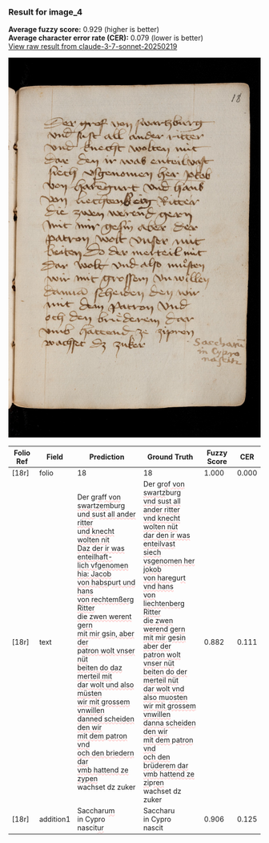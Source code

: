 ### Result for image_4
**Average fuzzy score:** 0.929 (higher is better)<br>**Average character error rate (CER):** 0.079 (lower is better)<br>[View raw result from claude-3-7-sonnet-20250219](https://github.com/RISE-UNIBAS/humanities_data_benchmark/blob/main/results/2025-10-24/T0274/request_T0274_image_4.json)

<img src="https://github.com/RISE-UNIBAS/humanities_data_benchmark/blob/main/benchmarks/medieval_manuscripts/images/image_4.jpg?raw=true" alt="image_4" width="800px">

<style>
.diff { text-decoration: underline; text-decoration-color: #ffcccc; text-decoration-style: wavy; }
</style>

| Folio Ref | Field | Prediction | Ground Truth | Fuzzy Score | CER |
|-----------|-------|------------|--------------|-------------|-----|
| [18r] | folio | 18 | 18 | 1.000 | 0.000 |
| [18r] | text | Der gr<span class="diff">a</span>f<span class="diff">f von swartzem</span>burg<br>u<span class="diff">nd s</span>u<span class="diff">st all ander ritter<br></span>u<span class="diff">nd knecht wolten nit<br>Daz der ir was enteilhaft-<br>lich vfgenomen hia: Jacob<br>von habs</span>p<span class="diff">urt und hans<br>von rechtemßerg Ritter<br>die zwen werent gern<br>mit mir gsin, aber der<br></span>p<span class="diff">atron wolt vnser nüt<br>beiten do daz merteil mit<br>dar wolt und also müsten<br>wir mit grossem vnwillen<br>danned scheiden den wir<br>mit dem patron vnd<br>och den briedern dar<br>vmb hattend ze zypen<br></span>wachset dz zuker | Der gr<span class="diff">o</span>f<span class="diff"> von swartz</span>burg<br><span class="diff"> vnd s</span>u<span class="diff">st all ander ritter<br> vnd knecht wolten nüt<br> dar den ir was enteilvast<br> siech vsgenomen her jokob<br> von hareg</span>u<span class="diff">rt vnd hans<br> von liechtenberg Ritter<br> die zwen werend gern<br> mit mir gesin aber der<br> patron wolt vnser nüt<br> beiten do der merteil nüt<br> dar wolt vnd also m</span>u<span class="diff">osten<br> wir mit grossem vnwillen<br> danna scheiden  den wir<br> mit dem </span>p<span class="diff">atron vnd<br> och den brüderem dar<br> vmb hattend ze zi</span>p<span class="diff">ren<br> </span>wachset dz zuker | 0.882 | 0.111 |
| [18r] | addition1 | Saccharu<span class="diff">m</span><br>in Cypro<br>nascit<span class="diff">ur</span> | Saccharu<br><span class="diff"> </span>in Cypro<br><span class="diff"> </span>nascit | 0.906 | 0.125 |
